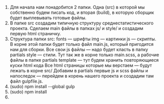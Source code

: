 1) Для начала нам понадобится 2 папки. Одна (src) в которой мы собственно будем писать код, и вторая (build), в которую сборщик будет выплевывать готовые файлы.
2) В папке src создадим типичную структуру среднестатистического проекта. Сделаем main файлы в папках js/ и style/ и создадим первую html страничку.
3) Структура папки src:
	fonts — шрифты
	img — картинки
	js — скрипты. В корне этой папки будет только файл main.js, который пригодится нам для сборки. Все свои js файлы — надо будет класть в папку partials
	style — стили. Тут так же в корне только main.scss, а рабочие файлы в папке partials
	template — тут будем хранить повторяющиеся куски html кода
	Все html страницы которые мы верстаем — будут лежать в корне src/
	Добавим в partials первые js и scss файлы и напоследок — перейдем в корень нашего проекта и создадим там файл gulpfile.js.
4) (sudo) npm install --global gulp
6) (sudo) npm install
7) 